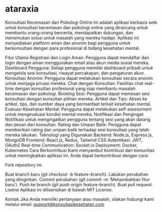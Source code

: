 # ataraxia

Konsultasi Kecemasan dan Psikologi Online
Ini adalah aplikasi berbasis web untuk konsultasi kecemasan dan psikologi online yang dirancang untuk membantu orang-orang bercerita, mendapatkan dukungan, dan menemukan solusi untuk masalah yang mereka hadapi. Aplikasi ini menyediakan platform aman dan anonim bagi pengguna untuk berkonsultasi dengan para profesional di bidang kesehatan mental.

Fitur Utama
Registrasi dan Login Aman: Pengguna dapat mendaftar dan login dengan aman menggunakan email atau akun media sosial mereka.
Dashboard Pengguna: Setiap pengguna memiliki dashboard pribadi untuk mengelola sesi konsultasi, riwayat percakapan, dan pengaturan akun.
Konsultasi Anonim: Pengguna dapat melakukan konsultasi secara anonim untuk menjaga privasi mereka.
Chat dengan Konsultan: Fasilitas chat real-time dengan konsultan profesional yang siap membantu masalah kecemasan dan psikologi.
Booking Sesi: Pengguna dapat memesan sesi konsultasi dengan konsultan pilihan mereka.
Artikel dan Tips: Akses ke artikel, tips, dan sumber daya yang bermanfaat terkait kesehatan mental.
Evaluasi Kesehatan Mental: Pengguna dapat melakukan self-assessment untuk mengevaluasi kondisi mental mereka.
Notifikasi dan Pengingat: Notifikasi untuk mengingatkan pengguna tentang sesi yang akan datang dan pesan dari konsultan.
Rating dan Umpan Balik: Pengguna dapat memberikan rating dan umpan balik terhadap sesi konsultasi yang telah mereka lakukan.
Teknologi yang Digunakan
Backend: Node.js, Express.js, MongoDB
Frontend: React.js, Redux, Tailwind CSS
Autentikasi: JWT, OAuth2
Real-time Communication: Socket.io
Deployment: Docker, Kubernetes
Cara Berkontribusi
Kami menyambut kontribusi dari komunitas untuk meningkatkan aplikasi ini. Anda dapat berkontribusi dengan cara:

Fork repository ini.

Buat branch baru (git checkout -b feature-branch).
Lakukan perubahan yang diinginkan.
Commit perubahan (git commit -m 'Menambahkan fitur baru').
Push ke branch (git push origin feature-branch).
Buat pull request.
Lisensi
Aplikasi ini dilisensikan di bawah MIT License.

Kontak
Jika Anda memiliki pertanyaan atau masalah, silakan hubungi kami melalui email: support@konsultasikesehatan.com
